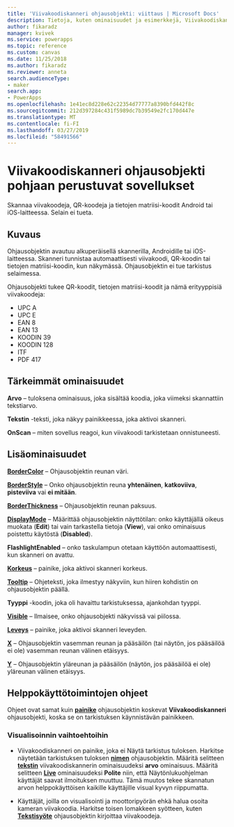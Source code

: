```yaml
---
title: 'Viivakoodiskanneri ohjausobjekti: viittaus | Microsoft Docs'
description: Tietoja, kuten ominaisuudet ja esimerkkejä, Viivakoodiskanneri ohjausobjektista
author: fikaradz
manager: kvivek
ms.service: powerapps
ms.topic: reference
ms.custom: canvas
ms.date: 11/25/2018
ms.author: fikaradz
ms.reviewer: anneta
search.audienceType:
- maker
search.app:
- PowerApps
ms.openlocfilehash: 1e41ec8d228e62c22354d77777a8390bfd442f8c
ms.sourcegitcommit: 212d397284c431f5989dc7b39549e2fc170d447e
ms.translationtype: MT
ms.contentlocale: fi-FI
ms.lasthandoff: 03/27/2019
ms.locfileid: "58491566"
---
```

# <a name="barcode-scanner-control-for-canvas-apps"></a>Viivakoodiskanneri ohjausobjekti pohjaan perustuvat sovellukset

Skannaa viivakoodeja, QR-koodeja ja tietojen matriisi-koodit Android tai iOS-laitteessa. Selain ei tueta.

## <a name="description"></a>Kuvaus

Ohjausobjektin avautuu alkuperäisellä skannerilla, Androidille tai iOS-laitteessa. Skanneri tunnistaa automaattisesti viivakoodi, QR-koodin tai tietojen matriisi-koodin, kun näkymässä. Ohjausobjektin ei tue tarkistus selaimessa.

Ohjausobjekti tukee QR-koodit, tietojen matriisi-koodit ja nämä erityyppisiä viivakoodeja:

- UPC A
- UPC E
- EAN 8
- EAN 13
- KOODIN 39
- KOODIN 128
- ITF
- PDF 417

## <a name="key-properties"></a>Tärkeimmät ominaisuudet

**Arvo** – tuloksena ominaisuus, joka sisältää koodia, joka viimeksi skannattiin tekstiarvo.

**Tekstin** -teksti, joka näkyy painikkeessa, joka aktivoi skanneri.

**OnScan** – miten sovellus reagoi, kun viivakoodi tarkistetaan onnistuneesti.

## <a name="additional-properties"></a>Lisäominaisuudet

**[BorderColor](properties-color-border.md)** – Ohjausobjektin reunan väri.

**[BorderStyle](properties-color-border.md)** – Onko ohjausobjektin reuna **yhtenäinen**, **katkoviiva**, **pisteviiva** vai **ei mitään**.

**[BorderThickness](properties-color-border.md)** – Ohjausobjektin reunan paksuus.

**[DisplayMode](properties-core.md)** – Määrittää ohjausobjektin näyttötilan: onko käyttäjällä oikeus muokata (**Edit**) tai vain tarkastella tietoja (**View**), vai onko ominaisuus poistettu käytöstä (**Disabled**).

**FlashlightEnabled** – onko taskulampun otetaan käyttöön automaattisesti, kun skanneri on avattu.

**[Korkeus](properties-size-location.md)**  – painike, joka aktivoi skanneri korkeus.

**[Tooltip](properties-core.md)** – Ohjeteksti, joka ilmestyy näkyviin, kun hiiren kohdistin on ohjausobjektin päällä.

**Tyyppi** -koodin, joka oli havaittu tarkistuksessa, ajankohdan tyyppi.

**[Visible](properties-core.md)** – Ilmaisee, onko ohjausobjekti näkyvissä vai piilossa.

**[Leveys](properties-size-location.md)**  – painike, joka aktivoi skanneri leveyden.

**[X](properties-size-location.md)** – Ohjausobjektin vasemman reunan ja pääsäilön (tai näytön, jos pääsäilöä ei ole) vasemman reunan välinen etäisyys.

**[Y](properties-size-location.md)** – Ohjausobjektin yläreunan ja pääsäilön (näytön, jos pääsäilöä ei ole) yläreunan välinen etäisyys.

## <a name="accessibility-guidelines"></a>Helppokäyttötoimintojen ohjeet
Ohjeet ovat samat kuin **[painike](control-button.md)** ohjausobjektin koskevat **Viivakoodiskanneri** ohjausobjekti, koska se on tarkistuksen käynnistävän painikkeen.

### <a name="visual-alternatives"></a>Visualisoinnin vaihtoehtoihin
* Viivakoodiskanneri on painike, joka ei Näytä tarkistus tuloksen. Harkitse näytetään tarkistuksen tuloksen **[nimen](control-text-box.md)** ohjausobjektin. Määritä selitteen **[tekstin](properties-core.md)** viivakoodiskannerin ominaisuudeksi **arvo** ominaisuus. Määritä selitteen **[Live](properties-accessibility.md)** ominaisuudeksi **Polite** niin, että Näytönlukuohjelman käyttäjät saavat ilmoituksen muuttuu. Tämä muutos tekee skannatun arvon helppokäyttöisen kaikille käyttäjille visual kyvyn riippumatta.

* Käyttäjät, joilla on visualisointi ja moottoripyörän ehkä halua osoita kameran viivakoodia. Harkitse toisen lomakkeen syötteen, kuten **[Tekstisyöte](control-text-input.md)** ohjausobjektin kirjoittaa viivakoodeja.
